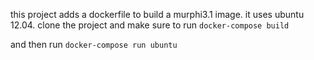 this project adds a dockerfile to build a murphi3.1 image. it uses ubuntu 12.04.
clone the project and make sure to run `docker-compose build` 

and then run `docker-compose run ubuntu`
